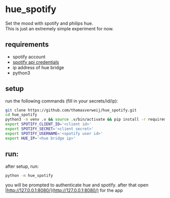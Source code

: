 # hue_spotify
Set the mood with spotify and philips hue. <br/>
This is just an extremely simple experiment for now. 

## requirements
- spotify account
- [spotify api credentials](https://developer.spotify.com/dashboard/)
- ip address of hue bridge
- python3

## setup
run the following commands (fill in your secrets/id/ip):
```bash
git clone https://github.com/thomasverweij/hue_spotify.git
cd hue_spotify
python3 -m venv .v && source .v/bin/activate && pip install -r requirements.txt
export SPOTIFY_CLIENT_ID='<client id>'
export SPOTIFY_SECRET='<client secret>'
export SPOTIFY_USERNAME='<spotify user id>'
export HUE_IP='<hue bridge ip>'

```
## run:
after setup, run:
```bash
python -m hue_spotify
```
you will be prompted to authenticate hue and spotify. after that open [http://127.0.0.1:8080/](http://127.0.0.1:8080/) for the app
